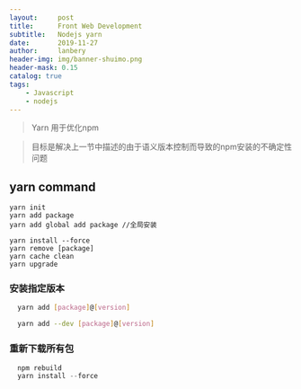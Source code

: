 ```yaml
---
layout:     post
title:      Front Web Development 
subtitle:   Nodejs yarn
date:       2019-11-27
author:     lanbery
header-img: img/banner-shuimo.png
header-mask: 0.15
catalog: true
tags:
    - Javascript
    - nodejs  
---
```


> Yarn 用于优化npm

> 目标是解决上一节中描述的由于语义版本控制而导致的npm安装的不确定性问题

## yarn command

``` shell
yarn init
yarn add package
yarn add global add package //全局安装

yarn install --force
yarn remove [package]
yarn cache clean
yarn upgrade

```

### 安装指定版本
  
```bash  
  yarn add [package]@[version]

  yarn add --dev [package]@[version]
```

### 重新下载所有包
```js 
  npm rebuild
  yarn install --force
```
